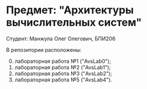 # Предмет: "Архитектуры вычислительных систем"
Студент: Манжула Олег Олегович, БПИ206

В репозитории расположены: 

0) лабораторная работа №1 ("AvsLab0");
1) лабораторная работа №2 ("AvsLab1");
2) лабораторная работа №3 ("AvsLab2");
3) лабораторная работа №5 ("AvsLab4").
